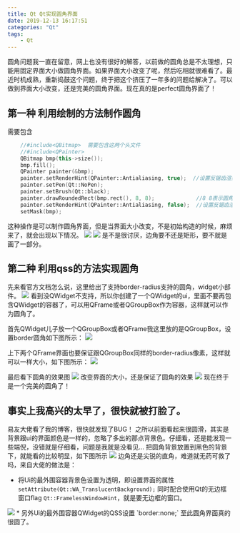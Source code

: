 ```yaml
---
title: Qt Qt实现圆角界面
date: 2019-12-13 16:17:51
categories: "Qt"
tags:
	- Qt
---
```

圆角问题我一直在留意，网上也没有很好的解答，以前做的圆角总是不太理想，只能用固定界面大小做圆角界面。如果界面大小改变了呢，然后吃相就很难看了。最近时机成熟，重新捣鼓这个问题，终于把这个挤压了一年多的问题给解决了。可以做到界面大小改变，还是完美的圆角界面。现在真的是perfect圆角界面了！
<!-- more -->

## 第一种 利用绘制的方法制作圆角
需要包含
```CPP
	//#include<QBitmap>  需要包含这两个头文件
	//#include<QPainter>
	QBitmap bmp(this->size());
	bmp.fill();
	QPainter painter(&bmp);
	painter.setRenderHint(QPainter::Antialiasing, true);  //设置反锯齿渲染
	painter.setPen(Qt::NoPen);
	painter.setBrush(Qt::black);
	painter.drawRoundedRect(bmp.rect(), 8, 8);             //8 8表示圆角的x radius跟 y radius
	painter.setRenderHint(QPainter::Antialiasing, false);  //设置反锯齿渲染
	setMask(bmp);
```
这种操作是可以制作圆角界面，但是当界面大小改变，不是初始构造的时候，麻烦来了，就会出现以下情况。
<img src="../image/Qt/round/paint1.png">
<img src="../image/Qt/round/paint2.png">
是不是很讨厌，边角要不还是矩形，要不就是画了一部分。

## 第二种 利用qss的方法实现圆角
先来看官方文档怎么说，这里给出了支持border-radius支持的圆角，widget小部件。
<img src="../image/Qt/round/qss.png">
看到没QWidget不支持，所以你创建了一个QWidget的ui，里面不要再包含QWidget的容器了，可以用QFrame或者QGroupBox作为容器，这样就可以作为圆角了。

首先QWidget儿子放一个QGroupBox或者QFrame我这里放的是QGroupBox，设置border圆角如下图所示：
<img src="../image/Qt/round/qss3.png">

上下两个QFrame界面也要保证跟QGroupBox同样的border-radius像素，这样就可以一样大小，如下图所示：
<img src="../image/Qt/round/qss4.png">

最后看下圆角的效果图
<img src="../image/Qt/round/qss1.png">
改变界面的大小，还是保证了圆角的效果
<img src="../image/Qt/round/qss2.png">
现在终于是一个完美的圆角了！

## 事实上我高兴的太早了，很快就被打脸了。
易友大佬看了我的博客，很快就发现了BUG！
之所以前面看起来很圆滑，其实是背景跟ui的界面颜色是一样的，忽略了多出的那点背景色。仔细看，还是能发现一些端倪，没错就是仔细看，问题是我就是没看见...
把圆角背景放置到黑色的背景下，就能看的比较明显，如下图所示
<img src="../image/Qt/round/error.png">
边角还是尖锐的直角，难道就无药可救了吗，来自大佬的做法是：
* 将Ui的最外围容器背景色设置为透明，即设置界面的属性`setAttribute(Qt::WA_TranslucentBackground);`
同时配合使用Qt的无边框窗口flag `Qt::FramelessWindowHint`，就是要无边框的窗口。
<img src="../image/Qt/round/qss5.png">
* 另外Ui的最外围容器QWidget的QSS设置 `border:none;`
至此圆角界面真的很圆了。





